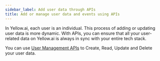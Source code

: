 ```yaml
---
sidebar_label: Add user data through APIs
title: Add or manage user data and events using APIs
---
```


In Yellow.ai, each user is an individual. This process of adding or updating user data is more dynamic. With APIs, you can ensure that all your user-related data on Yellow.ai is always in sync with your entire tech stack.

You can use [User Management APIs](https://documenter.getpostman.com/view/17583548/UVsEVUsg) to Create, Read, Update and Delete your user data.
